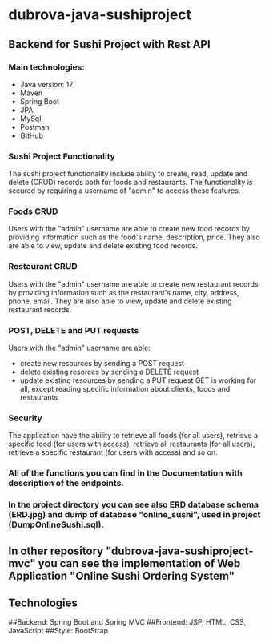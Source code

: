 # dubrova-java-sushiproject
## Backend for Sushi Project with Rest API

### Main technologies:
- Java version: 17
- Maven  
- Spring Boot
- JPA
- MySql
- Postman
- GitHub

### Sushi Project Functionality
The sushi project functionality include ability to create, read, update and delete (CRUD) records both for foods and restaurants.
The functionality is secured by requiring a username of "admin" to access these features.

### Foods CRUD
Users with the "admin" username are able to create new food records by providing information such as the food's name, description, price.
They also are able to view, update and delete existing food records.

### Restaurant CRUD
Users with the "admin" username are able to create new restaurant records by providing information such as the restaurant's name, city, address, phone, email.
They are also able to view, update and delete existing restaurant records.

### POST, DELETE and PUT requests
Users with the "admin" username are able:
- create new resources by sending a POST request
- delete existing resorces by sending a DELETE request
- update existing resources by sending a PUT request
GET is working for all, except reading specific information about clients, foods and restaurants.

### Security
The application have the ability to retrieve all foods (for all users), retrieve a specific food (for users with access), 
retrieve all restaurants (for all users), retrieve a specific restaurant (for users with access) and so on.

### All of the functions you can find in the Documentation with description of the endpoints.
### In the project directory you can see also ERD database schema (ERD.jpg) and dump of database "online_sushi", used in project (DumpOnlineSushi.sql).


## In other repository "dubrova-java-sushiproject-mvc" you can see the implementation of Web Application "Online Sushi Ordering System"
## Technologies
##Backend: Spring Boot and Spring MVC 
##Frontend: JSP, HTML, CSS, JavaScript 
##Style: BootStrap


